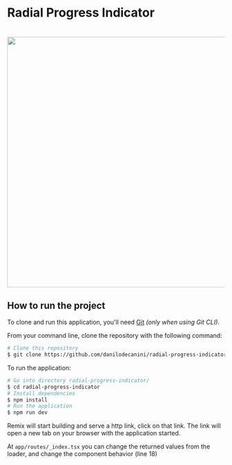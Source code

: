 # Radial Progress Indicator

<h1 align="center">
    <img src="https://github.com/danilodecanini/happy-nlw/assets/6164326/31f3a38b-c234-4816-9574-ff52b1582c52" width="580px" />
</h1>

## How to run the project

To clone and run this application, you'll need [Git](https://git-scm.com) _(only when using Git CLI)_.

From your command line, clone the repository with the following command:

```bash
# Clone this repository
$ git clone https://github.com/danilodecanini/radial-progress-indicator.git
```

To run the application:

```bash
# Go into directory radial-progress-indicator/
$ cd radial-progress-indicator
# Install dependencies
$ npm install
# Run the application
$ npm run dev
```

Remix will start building and serve a http link, click on that link.
The link will open a new tab on your browser with the application started.

At `app/routes/_index.tsx` you can change the returned values from the loader, and change the component behavior (line 18)

